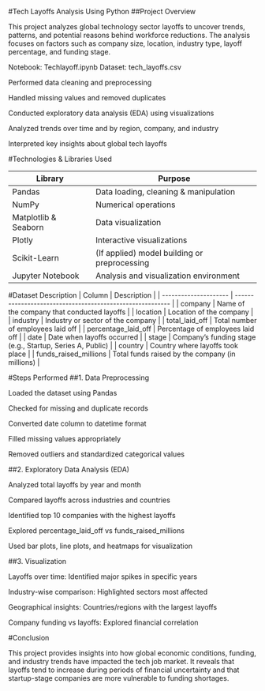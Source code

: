#Tech Layoffs Analysis Using Python
##Project Overview

This project analyzes global technology sector layoffs to uncover trends, patterns, and potential reasons behind workforce reductions.
The analysis focuses on factors such as company size, location, industry type, layoff percentage, and funding stage.

Notebook: Techlayoff.ipynb
Dataset: tech_layoffs.csv

Performed data cleaning and preprocessing

Handled missing values and removed duplicates

Conducted exploratory data analysis (EDA) using visualizations

Analyzed trends over time and by region, company, and industry

Interpreted key insights about global tech layoffs

#Technologies & Libraries Used

| Library              | Purpose                                      |
| -------------------- | -------------------------------------------- |
| Pandas               | Data loading, cleaning & manipulation        |
| NumPy                | Numerical operations                         |
| Matplotlib & Seaborn | Data visualization                           |
| Plotly               | Interactive visualizations                   |
| Scikit-Learn         | (If applied) model building or preprocessing |
| Jupyter Notebook     | Analysis and visualization environment       |

#Dataset Description
| Column                | Description                                               |
| --------------------- | --------------------------------------------------------- |
| company               | Name of the company that conducted layoffs                |
| location              | Location of the company                                   |
| industry              | Industry or sector of the company                         |
| total_laid_off        | Total number of employees laid off                        |
| percentage_laid_off   | Percentage of employees laid off                          |
| date                  | Date when layoffs occurred                                |
| stage                 | Company’s funding stage (e.g., Startup, Series A, Public) |
| country               | Country where layoffs took place                          |
| funds_raised_millions | Total funds raised by the company (in millions)           |

#Steps Performed
##1. Data Preprocessing

Loaded the dataset using Pandas

Checked for missing and duplicate records

Converted date column to datetime format

Filled missing values appropriately

Removed outliers and standardized categorical values

##2. Exploratory Data Analysis (EDA)

Analyzed total layoffs by year and month

Compared layoffs across industries and countries

Identified top 10 companies with the highest layoffs

Explored percentage_laid_off vs funds_raised_millions

Used bar plots, line plots, and heatmaps for visualization

##3. Visualization

Layoffs over time: Identified major spikes in specific years

Industry-wise comparison: Highlighted sectors most affected

Geographical insights: Countries/regions with the largest layoffs

Company funding vs layoffs: Explored financial correlation

#Conclusion

This project provides insights into how global economic conditions, funding, and industry trends have impacted the tech job market.
It reveals that layoffs tend to increase during periods of financial uncertainty and that startup-stage companies are more vulnerable to funding shortages.

